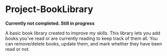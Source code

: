 # Project-BookLibrary

**Currently not completed. Still in progress**

A basic book library created to improve my skills. This library lets you add books you've read or are currently reading to keep track of them all. You can remove/delete books, update them, and mark whether they have been read or not.

